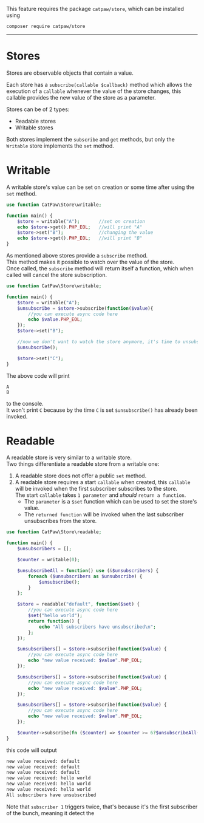 This feature requires the package `catpaw/store`, which can be installed using<br/>
```
composer require catpaw/store
```
<hr/>

# Stores

Stores are observable objects that contain a value.

Each store has a `subscribe(callable $callback)` method which allows the execution of a `callable` whenever the value of the store changes, this callable provides the new value of the store as a parameter.

Stores can be of 2 types:

- Readable stores
- Writable stores


Both stores implement the `subscribe` and `get` methods, but only the `Writable` store implements the `set` method.

# Writable

A writable store's value can be set on creation or some time after using the `set` method.

```php
use function CatPaw\Store\writable;

function main() {
    $store = writable("A");       //set on creation
    echo $store->get().PHP_EOL;   //will print "A"
    $store->set("B");             //changing the value
    echo $store->get().PHP_EOL;   //will print "B"
}
```
 
 As mentioned above stores provide a `subscribe` method.<br/>
 This method makes it possible to watch over the value of the store.<br/>
 Once called, the `subscribe` method will return itself a function, which when called will cancel the store subscription.
 
```php
use function CatPaw\Store\writable;

function main() {
    $store = writable("A");
    $unsubscribe = $store->subscribe(function($value){
        //you can execute async code here
        echo $value.PHP_EOL;
    });
    $store->set("B");

    //now we don't want to watch the store anymore, it's time to unsubscribe from it.
    $unsubscribe();

    $store->set("C");
}
```
The above code will print 
```
A
B
```
to the console.<br/>
It won't print `C` because by the time `C` is set `$unsubscribe()` has already been invoked.
 
# Readable

A readable store is very similar to a writable store.<br/>
Two things differentiate a readable store from a writable one:

1. A readable store does not offer a public `set` method.
2. A readable store requires a start `callable` when created, this `callable` will be invoked when the first subscriber subscribes to the store.<br/>
   The start `callable` takes  `1 parameter` and *should* `return a function`.<br/>
      - The `parameter` is a `$set` function which can be used to set the store's value.<br/>
      - The `returned function` will be invoked when the last subscriber unsubscribes from the store.

```php
use function CatPaw\Store\readable;

function main() {
    $unsubscribers = [];

    $counter = writable(0);

    $unsubscribeAll = function() use (&$unsubscribers) {
        foreach ($unsubscribers as $unsubscribe) {
            $unsubscribe();
        }
    };

    $store = readable("default", function($set) {
        //you can execute async code here
        $set("hello world");
        return function() {
            echo "All subscribers have unsubscribed\n";
        };
    });

    $unsubscribers[] = $store->subscribe(function($value) {
        //you can execute async code here
        echo "new value received: $value".PHP_EOL;
    });

    $unsubscribers[] = $store->subscribe(function($value) {
        //you can execute async code here
        echo "new value received: $value".PHP_EOL;
    });

    $unsubscribers[] = $store->subscribe(function($value) {
        //you can execute async code here
        echo "new value received: $value".PHP_EOL;
    });

    $counter->subscribe(fn ($counter) => $counter >= 6?$unsubscribeAll():false);
}
```

this code will output

```sh
new value received: default
new value received: default
new value received: default
new value received: hello world
new value received: hello world
new value received: hello world
All subscribers have unsubscribed
```

Note that `subscriber 1` triggers twice, that's because it's the first subscriber of the bunch, meaning it detect the
